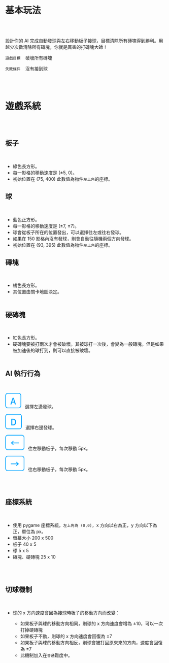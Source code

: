 # 基本玩法

<br />
<br />

設計你的 AI 完成自動發球與左右移動板子接球，目標清除所有磚塊得到勝利。用越少次數清除所有磚塊，你就是厲害的打磚塊大師！
<br />

`遊戲目標` &nbsp;&nbsp;&nbsp;破壞所有磚塊
<br />

`失敗條件` &nbsp;&nbsp;&nbsp;沒有接到球

<br />
<br />

# **遊戲系統**

<br />
<br />

## 板子

<br />

- 綠色長方形。
- 每一影格的移動速度是 (±5, 0)。
- 初始位置在 (75, 400) 此數值為物件`左上角`的座標。

## 球

<br />

- 藍色正方形。
- 每一影格的移動速度是 (±7, ±7)。
- 球會從板子所在的位置發出，可以選擇往左或往右發球。
- 如果在 150 影格內沒有發球，則會自動往隨機兩個方向發球。
- 初始位置在 (93, 395) 此數值為物件`左上角`的座標。

## 磚塊

<br />

- 橘色長方形。
- 其位置由關卡地圖決定。
  <br />
  <br />

## 硬磚塊

<br />

- 紅色長方形。
- 硬磚塊要被打兩次才會被破壞。其被球打一次後，會變為一般磚塊。但是如果被加速後的球打到，則可以直接被破壞。
  <br />
  <br />

## AI 執行行為

<br />

![A-key](/assets/icons/a.svg)&nbsp;&nbsp;&nbsp;選擇左邊發球。

![D-key](/assets/icons/d.svg)&nbsp;&nbsp;&nbsp;選擇右邊發球。

![left-key](/assets/icons/left.svg)&nbsp;&nbsp;&nbsp;往左移動板子，每次移動 5px。

![right-key](/assets/icons/right.svg)&nbsp;&nbsp;&nbsp;往右移動板子，每次移動 5px。

<br />
<br />

## 座標系統

<br />

- 使用 pygame 座標系統，`左上角為 (0,0)`，x 方向以右為正，y 方向以下為正，單位為 px。
- 螢幕大小 200 x 500
- 板子 40 x 5
- 球 5 x 5
- 磚塊、硬磚塊 25 x 10

<br />
<br />

## 切球機制

<br />

- 球的 x 方向速度會因為接球時板子的移動方向而改變：

  - 如果板子與球的移動方向相同，則球的 x 方向速度會增為 ±10，可以一次打掉硬磚塊
  - 如果板子不動，則球的 x 方向速度會回復為 ±7
  - 如果板子與球的移動方向相反，則球會被打回原來來的方向，速度會回復為 ±7
  - 此機制加入在`普通`難度中。
